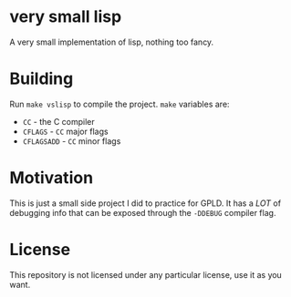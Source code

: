 # very small lisp

A very small implementation of lisp, nothing too fancy.

# Building

Run `make vslisp` to compile the project. `make` variables are:

- `CC` - the C compiler
- `CFLAGS` - `CC` major flags
- `CFLAGSADD` - `CC` minor flags

# Motivation

This is just a small side project I did to practice for GPLD. It has a
*LOT* of debugging info that can be exposed through the `-DDEBUG`
compiler flag.

# License

This repository is not licensed under any particular license, use it as you want.
